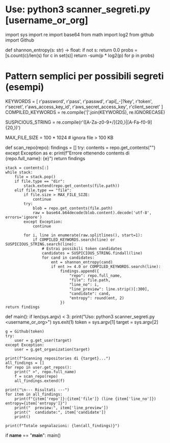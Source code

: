 
# Use: python3 scanner_segreti.py <github-token> [username_or_org]
import sys
import re
import base64
from math import log2
from github import Github


def shannon_entropy(s: str) -> float:
    if not s:
        return 0.0
    probs = [s.count(c)/len(s) for c in set(s)]
    return -sum(p * log2(p) for p in probs)

# Pattern semplici per possibili segreti (esempi)
KEYWORDS = [
    r'password', r'pass', r'passwd', r'api[_-]?key', r'token', r'secret',
    r'aws_access_key_id', r'aws_secret_access_key', r'client_secret'
]
COMPILED_KEYWORDS = re.compile('|'.join(KEYWORDS), re.IGNORECASE)


SUSPICIOUS_STRING = re.compile(r'([A-Za-z0-9+/]{20,}|[A-Fa-f0-9]{20,})')

MAX_FILE_SIZE = 100 * 1024  # ignora file > 100 KB

def scan_repo(repo):
    findings = []
    try:
        contents = repo.get_contents("")
    except Exception as e:
        print(f"Errore ottenendo contents di {repo.full_name}: {e}")
        return findings

    stack = contents[:]
    while stack:
        file = stack.pop()
        if file.type == "dir":
            stack.extend(repo.get_contents(file.path))
        elif file.type == "file":
            if file.size > MAX_FILE_SIZE:
                continue
            try:
                blob = repo.get_contents(file.path)
                raw = base64.b64decode(blob.content).decode('utf-8', errors='ignore')
            except Exception:
                continue

            for i, line in enumerate(raw.splitlines(), start=1):
                if COMPILED_KEYWORDS.search(line) or SUSPICIOUS_STRING.search(line):
                    # Estrai possibili token candidates
                    candidates = SUSPICIOUS_STRING.findall(line)
                    for cand in candidates:
                        ent = shannon_entropy(cand)
                        if ent >= 4.0 or COMPILED_KEYWORDS.search(line):
                            findings.append({
                                "repo": repo.full_name,
                                "file": file.path,
                                "line_no": i,
                                "line_preview": line.strip()[:300],
                                "candidate": cand,
                                "entropy": round(ent, 2)
                            })
    return findings

def main():
    if len(sys.argv) < 3:
        print("Uso: python3 scanner_segreti.py <github-token> <username_or_org>")
        sys.exit(1)
    token = sys.argv[1]
    target = sys.argv[2]

    g = Github(token)
    try:
        user = g.get_user(target)
    except Exception:
        user = g.get_organization(target)

    print(f"Scanning repositories di {target}...")
    all_findings = []
    for repo in user.get_repos():
        print(" >", repo.full_name)
        f = scan_repo(repo)
        all_findings.extend(f)

    print("\n--- Risultati ---")
    for item in all_findings:
        print(f"{item['repo']}:{item['file']} (line {item['line_no']}) entropy={item['entropy']}")
        print("  preview:", item['line_preview'])
        print("  candidate:", item['candidate'])
        print()

    print(f"Totale segnalazioni: {len(all_findings)}")

if __name__ == "__main__":
    main()
